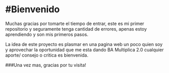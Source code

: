 # #Bienvenido
Muchas gracias por tomarte el tiempo de entrar, este es mi primer repositorio y seguramente tenga cantidad de errores, apenas estoy aprendiendo y son mis primeros pasos.

La idea de este proyecto es plasmar en una pagina web un poco quien soy y aprovechar la oportunidad que me esta dando BA Multiplica 2.0 cualquier aporte/ consejo o critica es bienvenida.

###Una vez mas, gracias por tu visita! 
